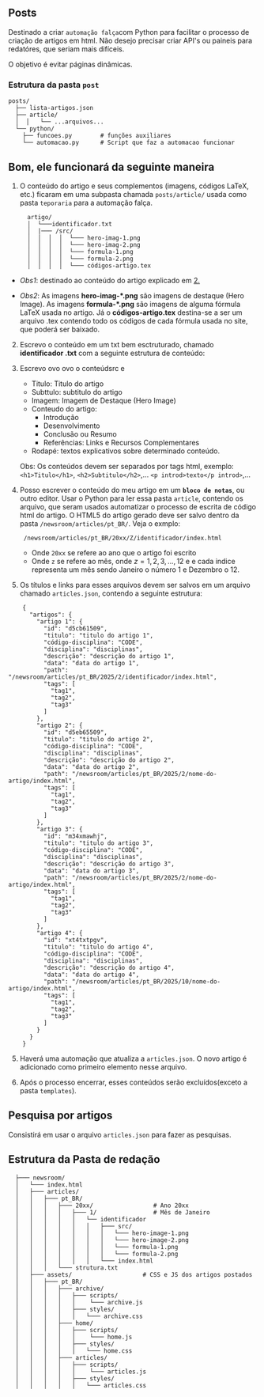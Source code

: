 ## **Posts**

Destinado a criar `automação falça`com Python para facilitar o processo de criação de artigos em html. Não desejo precisar criar API's ou paineis para redatóres, que seriam mais difíceis.

O objetivo é evitar páginas dinâmicas.

### Estrutura da pasta `post`

```{sh}
posts/
  ├── lista-artigos.json
  ├── article/
  │  │   └── ...arquivos...
  └── python/
    ├── funcoes.py        # funções auxiliares
    └── automacao.py      # Script que faz a automacao funcionar
```

## Bom, ele funcionará da seguinte maneira

1. O conteúdo do artigo e seus complementos (imagens, códigos LaTeX, etc.) ficaram em uma subpasta chamada `posts/article/` usada como pasta `teporaria` para a automação falça.
   ```{}
     artigo/
     │  └───identificador.txt
     │  |─── /src/
     │  │  │  │  └─── hero-imag-1.png
     │  │  │  │  └─── hero-imag-2.png
     │  │  │  │  └─── formula-1.png
     │  │  │  │  └─── formula-2.png
     │  │  │  │  └─── códigos-artigo.tex
   ```

- _Obs1_: destinado ao conteúdo do artigo explicado em [2.](#segundo-item-2)

- _Obs2_: As imagens **hero-imag-\*.png** são imagens de destaque (Hero Image). As imagens **formula-\*.png** são imagens de alguma fórmula LaTeX usada no artigo. Já o **códigos-artigo.tex** destina-se a ser um arquivo .tex contendo todo os códigos de cada fórmula usada no site, que poderá ser baixado.

2. Escrevo o conteúdo em um txt bem esctruturado, chamado **identificador
.txt** com a seguinte estrutura de conteúdo:

2. Escrevo ovo ovo o  conteúdsrc e
   - Titulo: Titulo do artigo
   - Subttulo: subtitulo do artigo
   - Imagem: Imagem de Destaque (Hero Image)
   - Conteudo do artigo:
     - Introdução
     - Desenvolvimento
     - Conclusão ou Resumo
     - Referências: Links e Recursos Complementares
   - Rodapé: textos explicativos sobre determinado conteúdo.

   Obs: Os conteúdos devem ser separados por tags html, exemplo: `<h1>Titulo</h1>`, `<h2>Subtitulo</h2>`,... `<p introd>texto</p introd>`,...

3. Posso escrever o conteúdo do meu artigo em um **`bloco de notas`**, ou outro editor. Usar o Python para ler essa pasta `article`, contendo os arquivo, que seram usados automatizar o processo de escrita de código html do artigo. O HTML5 do artigo gerado deve ser salvo dentro da pasta `/newsroom/articles/pt_BR/`. Veja o exmplo:

   ```{sh}
    /newsroom/articles/pt_BR/20xx/Z/identificador/index.html
   ```

   - Onde `20xx` se refere ao ano que o artigo foi escrito
   - Onde `z` se refere ao mês, onde $z = {1,2,3,...,12}$ e e cada indice representa um mês sendo Janeiro o número 1 e Dezembro o 12.

4. Os títulos e links para esses arquivos devem ser salvos em um arquivo chamado `articles.json`, contendo a seguinte estrutura:

  ```{sh}
      {
        "artigos": {
          "artigo 1": {
            "id": "d5cb61509",
            "titulo": "titulo do artigo 1",
            "código-disciplina": "CODE",
            "disciplina": "disciplinas",
            "descrição": "descrição do artigo 1",
            "data": "data do artigo 1",
            "path": "/newsroom/articles/pt_BR/2025/2/identificador/index.html",
            "tags": [
              "tag1",
              "tag2",
              "tag3"
            ]
          },
          "artigo 2": {
            "id": "d5eb65509",
            "titulo": "titulo do artigo 2",
            "código-disciplina": "CODE",
            "disciplina": "disciplinas",
            "descrição": "descrição do artigo 2",
            "data": "data do artigo 2",
            "path": "/newsroom/articles/pt_BR/2025/2/nome-do-artigo/index.html",
            "tags": [
              "tag1",
              "tag2",
              "tag3"
            ]
          },
          "artigo 3": {
            "id": "m34xmawhj",
            "titulo": "titulo do artigo 3",
            "código-disciplina": "CODE",
            "disciplina": "disciplinas",
            "descrição": "descrição do artigo 3",
            "data": "data do artigo 3",
            "path": "/newsroom/articles/pt_BR/2025/2/nome-do-artigo/index.html",
            "tags": [
              "tag1",
              "tag2",
              "tag3"
            ]
          },
          "artigo 4": {
            "id": "xt4txtpgv",
            "titulo": "titulo do artigo 4",
            "código-disciplina": "CODE",
            "disciplina": "disciplinas",
            "descrição": "descrição do artigo 4",
            "data": "data do artigo 4",
            "path": "/newsroom/articles/pt_BR/2025/10/nome-do-artigo/index.html",
            "tags": [
              "tag1",
              "tag2",
              "tag3"
            ]
          }
        }
      }
  ```

5. Haverá uma automação que atualiza a `articles.json`. O novo artigo é adicionado como primeiro elemento nesse arquivo.

6. Após o processo encerrar, esses conteúdos serão excluídos(exceto a pasta `templates`).

## Pesquisa por artigos

Consistirá em usar o arquivo `articles.json` para fazer as pesquisas.

## Estrutura da Pasta de redação

```
  ├─── newsroom/
  │   └─── index.html
  │   ├─── articles/
  │   │   ├─── pt_BR/
  │   │   │   ├─── 20xx/                 # Ano 20xx
  │   │   │   │   ├─── 1/                # Mês de Janeiro
  │   │   │   │   │   └── identificador
  │   │   │   │   │   │   ├─── src/ 
  │   │   │   │   │   │   │   └─── hero-image-1.png
  │   │   │   │   │   │   │   └─── hero-image-2.png
  │   │   │   │   │   │   │   └─── formula-1.png
  │   │   │   │   │   │   │   └─── formula-2.png
  │   │   │   │   │   │   └─── index.html
  │   │   │   └─── strutura.txt
  │   ├─── assets/                    # CSS e JS dos artigos postados
  │   │   ├─── pt_BR/
  │   │   │   ├─── archive/
  │   │   │   │   ├─── scripts/
  │   │   │   │   │    └─── archive.js
  │   │   │   │   ├─── styles/
  │   │   │   │   │   └─── archive.css
  │   │   │   ├─── home/
  │   │   │   │   ├─── scripts/
  │   │   │   │   │    └─── home.js
  │   │   │   │   ├─── styles/
  │   │   │   │   │   └─── home.css
  │   │   │   ├─── articles/
  │   │   │   │   ├─── scripts/
  │   │   │   │   │    └─── articles.js
  │   │   │   │   ├─── styles/
  │   │   │   │   │   └─── articles.css
```

